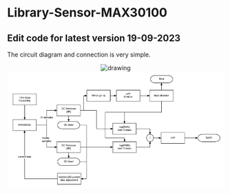 # Library-Sensor-MAX30100
## Edit code for latest version 19-09-2023
The circuit diagram and connection is very simple.
<center>
   <img src="[https://www.google.com/url?sa=i&url=https%3A%2F%2Fhow2electronics.com%2Finterfacing-max30100-pulse-oximeter-sensor arduino%2F&psig=AOvVaw07OGmWKxA_ai1OBUVTbY9i&ust=1695205647379000&source=images&cd=vfe&opi=89978449&ved=0CBAQjRxqFwoTCKDHo6W7toEDFQAAAAAdAAAAABAh](https://how2electronics.com/wp-content/uploads/2019/06/Interfacing-MAX30100-Pulse-Oximeter-Sensor-with-Arduino-1.jpg)https://how2electronics.com/wp-content/uploads/2019/06/Interfacing-MAX30100-Pulse-Oximeter-Sensor-with-Arduino-1.jpg" alt="drawing" width="600"/>
   <img src="extras/block-diagram.png" alt="drawing" width="600"/>
</center>
